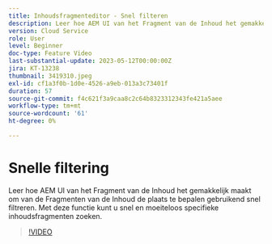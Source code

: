 ```yaml
---
title: Inhoudsfragmenteditor - Snel filteren
description: Leer hoe AEM UI van het Fragment van de Inhoud het gemakkelijk maakt om van de Fragmenten van de Inhoud de plaats te bepalen gebruikend snel filtreren. Met deze functie kunt u snel en moeiteloos specifieke inhoudsfragmenten zoeken.
version: Cloud Service
role: User
level: Beginner
doc-type: Feature Video
last-substantial-update: 2023-05-12T00:00:00Z
jira: KT-13238
thumbnail: 3419310.jpeg
exl-id: cf1a3f0b-1d0e-4526-a9eb-013a3c73401f
duration: 57
source-git-commit: f4c621f3a9caa8c2c64b8323312343fe421a5aee
workflow-type: tm+mt
source-wordcount: '61'
ht-degree: 0%

---
```


# Snelle filtering

Leer hoe AEM UI van het Fragment van de Inhoud het gemakkelijk maakt om van de Fragmenten van de Inhoud de plaats te bepalen gebruikend snel filtreren. Met deze functie kunt u snel en moeiteloos specifieke inhoudsfragmenten zoeken.

>[!VIDEO](https://video.tv.adobe.com/v/3419310/?learn=on)
